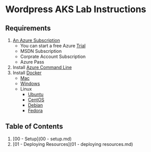 # Wordpress AKS Lab Instructions

## Requirements

1. [An Azure Subscription]()
    - You can start a free Azure [Trial](https://azure.microsoft.com/en-us/free/)
    - MSDN Subscription
    - Corprate Account Subscription
    - Azure Pass
2. Install [Azure Command Line](https://docs.microsoft.com/en-us/cli/azure/install-azure-cli?view=azure-cli-latest)
3. Install [Docker](https://www.docker.com/)
    - [Mac](https://store.docker.com/editions/community/docker-ce-desktop-mac)
    - [Windows](https://download.docker.com/win/stable/Docker%20for%20Windows%20Installer.exe)
    - Linux
      - [Ubuntu](https://store.docker.com/editions/community/docker-ce-server-ubuntu)
      - [CentOS](https://store.docker.com/editions/community/docker-ce-server-centos)
      - [Debian](https://store.docker.com/editions/community/docker-ce-server-debian)
      - [Fedora](https://store.docker.com/editions/community/docker-ce-server-fedora)

## Table of Contents

1. [00 - Setup](00 - setup.md)
2. [01 - Deploying Resources](01 - deploying resources.md)